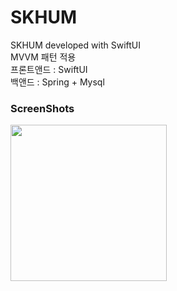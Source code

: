 # SKHUM
SKHUM developed with SwiftUI<br>
MVVM 패턴 적용<br>
프론트앤드 : SwiftUI<br>
백앤드 : Spring + Mysql

### ScreenShots
<img src="https://github.com/MojitoBar/SKHUM/blob/main/ScreenShot.gif" width="250"/>
